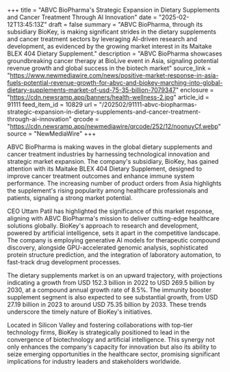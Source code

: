 +++
title = "ABVC BioPharma's Strategic Expansion in Dietary Supplements and Cancer Treatment Through AI Innovation"
date = "2025-02-12T13:45:13Z"
draft = false
summary = "ABVC BioPharma, through its subsidiary BioKey, is making significant strides in the dietary supplements and cancer treatment sectors by leveraging AI-driven research and development, as evidenced by the growing market interest in its Maitake BLEX 404 Dietary Supplement."
description = "ABVC BioPharma showcases groundbreaking cancer therapy at BioLive event in Asia, signaling potential revenue growth and global success in the biotech market"
source_link = "https://www.newmediawire.com/news/positive-market-response-in-asia-fuels-potential-revenue-growth-for-abvc-and-biokey-marching-into-global-dietary-supplements-market-of-usd-75-35-billion-7079347"
enclosure = "https://cdn.newsramp.app/banners/health-wellness-2.jpg"
article_id = 91111
feed_item_id = 10829
url = "/202502/91111-abvc-biopharmas-strategic-expansion-in-dietary-supplements-and-cancer-treatment-through-ai-innovation"
qrcode = "https://cdn.newsramp.app/newmediawire/qrcode/252/12/noonuyCf.webp"
source = "NewMediaWire"
+++

<p>ABVC BioPharma is making waves in the global dietary supplements and cancer treatment industries by harnessing technological innovation and strategic market expansion. The company's subsidiary, BioKey, has gained attention with its Maitake BLEX 404 Dietary Supplement, designed to improve cancer treatment outcomes and enhance immune system performance. The increasing number of product orders from Asia highlights the supplement's rising popularity among healthcare professionals and patients, signaling a strong market potential.</p><p>CEO Uttam Patil has highlighted the significance of this market response, aligning with ABVC BioPharma's mission to deliver cutting-edge healthcare solutions globally. BioKey's approach to research and development, powered by artificial intelligence, sets it apart in the competitive landscape. The company is employing generative AI models for therapeutic compound discovery, alongside GPU-accelerated genomic analysis, sophisticated protein structure prediction, and the integration of laboratory automation, to fast-track drug development processes.</p><p>The dietary supplements market is on an upward trajectory, with projections indicating a growth from USD 152.3 billion in 2022 to USD 269.5 billion by 2030, at a compound annual growth rate of 8.5%. The immunity booster supplement segment is also expected to see substantial growth, from USD 27.19 billion in 2023 to around USD 75.35 billion by 2033. These trends underscore the timely nature of BioKey's initiatives.</p><p>Located in Silicon Valley and fostering collaborations with top-tier technology firms, BioKey is strategically positioned to lead in the convergence of biotechnology and artificial intelligence. This synergy not only enhances the company's capacity for innovation but also its ability to seize emerging opportunities in the healthcare sector, promising significant implications for industry leaders and stakeholders worldwide.</p>